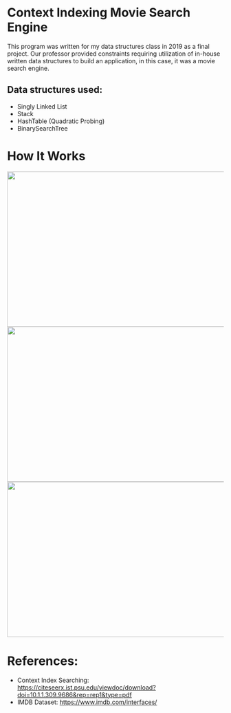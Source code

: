# Context Indexing Movie Search Engine
This program was written for my data structures class in 2019 as a final project. Our professor provided constraints requiring utilization of in-house written data structures to build an application, in this case, it was a movie search engine. <br>

## Data structures used:
* Singly Linked List
* Stack
* HashTable (Quadratic Probing)
* BinarySearchTree



# How It Works

<div>
<img src="https://github.com/henrylao/movie-search-engine/blob/master/images/programFlow.png" width="642" height="361"/>
</div>
<div>
<img src="https://github.com/henrylao/movie-search-engine/blob/master/images/movieDB.png" width="642" height="361"/>
</div>
<div>
<img src="https://github.com/henrylao/movie-search-engine/blob/master/images/contextIndexSearch.png" width="642" height="361"/>
</div>


# References:
* Context Index Searching: https://citeseerx.ist.psu.edu/viewdoc/download?doi=10.1.1.309.9686&rep=rep1&type=pdf
* IMDB Dataset: https://www.imdb.com/interfaces/
